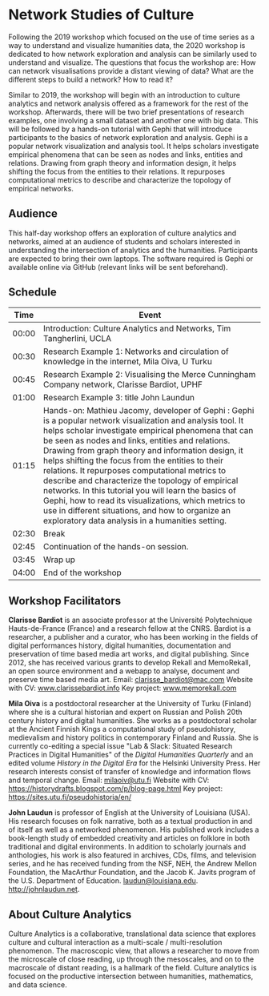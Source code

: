 
# Network Studies of Culture

Following the 2019 workshop which focused on the use of time series as a way to understand and visualize humanities data, the 2020 workshop is dedicated to how network exploration and analysis can be similarly used to understand and visualize. The questions that focus the workshop are: How can network visualisations provide a distant viewing of data? What are the different steps to build a network? How to read it?

Similar to 2019, the workshop will begin with an introduction to culture analytics and network analysis offered as a framework for the rest of the workshop. Afterwards, there will be two brief presentations of research examples, one involving a small dataset and another one with big data. This will be followed by a hands-on tutorial with Gephi that will introduce participants to the basics of network exploration and analysis. Gephi is a popular network visualization and analysis tool. It helps scholars investigate empirical phenomena that can be seen as nodes and links, entities and relations. Drawing from graph theory and information design, it helps shifting the focus from the entities to their relations. It repurposes computational metrics to describe and characterize the topology of empirical networks.

## Audience

This half-day workshop offers an exploration of culture analytics and networks, aimed at an audience of students and scholars interested in understanding the intersection of analytics and the humanities. Participants are expected to bring their own laptops. The software required is Gephi or available online via GitHub (relevant links will be sent beforehand).

## Schedule

| Time    | Event |
| ------- |-------|
| 00:00 | 	Introduction: Culture Analytics and Networks, Tim Tangherlini, UCLA|
| 00:30 | 	Research Example 1: Networks and circulation of knowledge in the internet, Mila Oiva, U Turku|
| 00:45 | 	Research Example 2: Visualising the Merce Cunningham Company network, Clarisse Bardiot, UPHF|
| 01:00 | 	Research Example 3: title John Laundun|
| 01:15 | 	Hands-on: Mathieu Jacomy, developer of Gephi : Gephi is a popular network visualization and analysis tool. It helps scholar investigate empirical phenomena that can be seen as nodes and links, entities and relations. Drawing from graph theory and information design, it helps shifting the focus from the entities to their relations. It repurposes computational metrics to describe and characterize the topology of empirical networks. In this tutorial you will learn the basics of Gephi, how to read its visualizations, which metrics to use in different situations, and how to organize an exploratory data analysis in a humanities setting.|
|02:30 | Break                                  |
|02:45 | Continuation of the hands-on session.  |
|03:45 | Wrap up                                |
|04:00 | End of the workshop                    |


## Workshop Facilitators

**Clarisse Bardiot** is an associate professor at the Université Polytechnique Hauts-de-France (France) and a research fellow at the CNRS. Bardiot is a researcher, a publisher and a curator, who has been working in the fields of digital performances history, digital humanities, documentation and preservation of time based media art works, and digital publishing. Since 2012, she has received various grants to develop Rekall and MemoRekall, an open source environment and a webapp to analyse, document and preserve time based media art.
Email: 	clarisse_bardiot@mac.com
Website with CV: www.clarissebardiot.info
Key project: www.memorekall.com

**Mila Oiva** is a postdoctoral researcher at the University of Turku (Finland) where she is a cultural historian and expert on Russian and Polish 20th century history and digital humanities. She works as a postdoctoral scholar at the Ancient Finnish Kings a computational study of pseudohistory, medievalism and history politics in contemporary Finland and Russia. She is currently co-editing a special issue "Lab & Slack: Situated Research Practices in Digital Humanities" of the _Digital Humanities Quarterly_ and an edited volume _History in the Digital Era_ for the Helsinki University Press. Her research interests consist of transfer of knowledge and information flows and temporal change.
Email: 	milaoiv@utu.fi
Website with CV: https://historydrafts.blogspot.com/p/blog-page.html
Key project: https://sites.utu.fi/pseudohistoria/en/

**John Laudun** is professor of English at the University of Louisiana (USA). His research focuses on folk narrative, both as a textual production in and of itself as well as a networked phenomenon. His published work includes a book-length study of embedded creativity and articles on folklore in both traditional and digital environments. In addition to scholarly journals and anthologies, his work is also featured in archives, CDs, films, and television series, and he has received funding from the NSF, NEH, the Andrew Mellon Foundation, the MacArthur Foundation, and the Jacob K. Javits program of the U.S. Department of Education. laudun@louisiana.edu. http://johnlaudun.net.


## About Culture Analytics

Culture Analytics is a collaborative, translational data science that explores culture and cultural interaction as a multi-scale / multi-resolution phenomenon. The macroscopic view, that allows a researcher to move from the microscale of close reading, up through the mesoscales, and on to the macroscale of distant reading, is a hallmark of the field. Culture analytics is focused on the productive intersection between humanities, mathematics, and data science.
